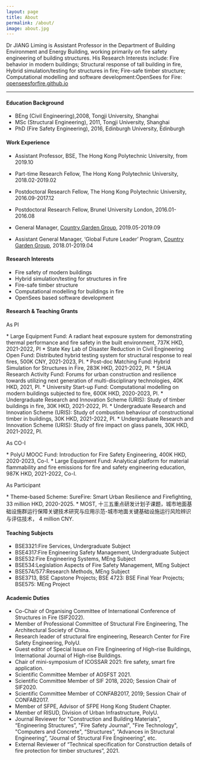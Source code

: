 ```yaml
---
layout: page
title: About
permalink: /about/
image: about.jpg
---
```


Dr JIANG Liming is Assistant Professor in the Department of Building Environment and Energy Building, working primarily on fire safety engineering of building structures. His Research Interests include: Fire behavior in modern buildings; Structural response of tall building in fire, Hybrid simulation/testing for structures in fire; Fire-safe timber structure; Computational modelling and software development:OpenSees for Fire: [openseesforfire.github.io](https://openseesforfire.github.io)

***

#### Education Background

* BEng (Civil Engineering),2008, Tongji University, Shanghai 
* MSc (Structural Engineering), 2011, Tongji University, Shanghai
* PhD (Fire Safety Engineering), 2016, Edinburgh University, Edinburgh


#### Work Experience

* Assistant Professor, BSE, The Hong Kong Polytechnic University, from 2019.10  
* Part-time Research Fellow, The Hong Kong Polytechnic University, 2018.02-2019.02 
* Postdoctoral Research Fellow, The Hong Kong Polytechnic University, 2016.09-2017.12
* Postdoctoral Research Fellow, Brunel University London, 2016.01-2016.08


* General Manager, [Country Garden Group](https://www.bgy.com.cn/), 2019.05-2019.09 
* Assistant General Manager, ‘Global Future Leader’ Program, [Country Garden Group](https://www.bgy.com.cn/), 2018.01-2019.04 


#### Research Interests
* Fire safety of modern buildings 
* Hybrid simulation/testing for structures in fire
* Fire-safe timber structure
* Computational modelling for buildings in fire
* OpenSees based software development

#### Research & Teaching Grants
<p>As PI</p>
* Large Equipment Fund: A radiant heat exposure system for demonstrating thermal performance and fire safety in the built environment, 737K HKD, 2021-2022, PI
* State Key Lab of Disaster Reduction in Civil Engineering Open Fund: Distributed hybrid testing system for structural response to real fires, 500K CNY, 2021-2023, PI.
*  Post-doc Matching Fund: Hybrid Simulation for Structures in Fire, 283K HKD, 2021-2022, PI.
*  SHUA Research Activity Fund: Forums for urban construction and resilience towards utilizing next generation of multi-disciplinary technologies, 40K HKD, 2021, PI.
*   University Start-up Fund: Computational modelling on modern buildings subjected to fire, 600K HKD, 2020-2023, PI.
*   Undergraduate Research and Innovation Scheme (URIS): Study of timber buildings in fire, 30K HKD, 2021-2022, PI. 
*   Undergraduate Research and Innovation Scheme (URIS): Study of combustion behaviour of constructional timber in buildings, 30K HKD, 2021-2022, PI.
*   Undergraduate Research and Innovation Scheme (URIS): Study of fire impact on glass panels, 30K HKD, 2021-2022, PI. 
  
<p>As CO-I</p>
*  PolyU MOOC Fund: Introduction for Fire Safety Engineering, 400K HKD, 2020-2023, Co-I.
*  Large Equipment Fund: Analytical platform for material flammability and fire emissions for fire and safety engineering education, 987K HKD, 2021-2022, Co-I.

<p>As Participant</p>
*  Theme-based Scheme: SureFire: Smart Urban Resilience and Firefighting, 33 million HKD, 2020-2025.
*  MOST, 十三五重点研发计划子课题，城市地面基础设施群运行保障关键技术研究与应用示范-城市地面关键基础设施运行风险辨识与评估技术， 4 million CNY.

#### Teaching Subjects
* BSE3321:Fire Services, Undergraduate Subject
* BSE4317:Fire Engineering Safety Management, Undergraduate Subject
* BSE532:Fire Engineering Systems, MEng Subject
* BSE534:Legislation Aspects of Fire Safety Management, MEng Subject
* BSE574/577:Research Methods, MEng Subject
* BSE3713, BSE Capstone Projects; BSE 4723: BSE Final Year Projects; BSE575: MEng Project

#### Academic Duties
* Co-Chair of Organising Committee of International Conference of Structures in Fire (SIF2022).
* Member of Professional Committee of Structural Fire Engineering, The Architectural Society of China.
* Research leader of structural fire engineering, Research Center for Fire Safety Engineering, PolyU.
* Guest editor of Special Issue on Fire Engineering of High-rise Buildings, International Journal of High-rise Buildings.
* Chair of mini-symposium of ICOSSAR 2021: fire safety, smart fire application.
* Scientific Committee Member of AOSFST 2021.
* Scientific Committee Member of SIF 2018, 2020; Session Chair of SIF2020.
* Scientific Committee Member of CONFAB2017, 2019; Session Chair of CONFAB2017.
* Member of SFPE, Advisor of SFPE Hong Kong Student Chapter.
* Member of RISUD, Division of Urban Infrastructure, PolyU.
* Journal Reviewer for "Construction and Building Materials", “Engineering Structures”, "Fire Safety Journal", "Fire Technology", "Computers and Concrete", “Structures”, “Advances in Structural Engineering”, “Journal of Structural Fire Engineering”, etc.
* External Reviewer of “Technical specification for Construction details of fire protection for timber structures”, 2021. 
